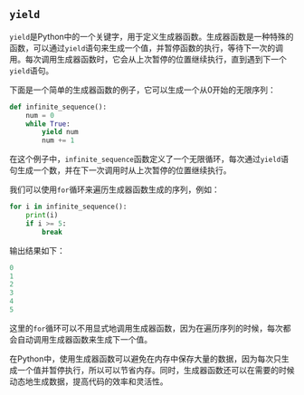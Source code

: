 ## `yield`

`yield`是Python中的一个关键字，用于定义生成器函数。生成器函数是一种特殊的函数，可以通过`yield`语句来生成一个值，并暂停函数的执行，等待下一次的调用。每次调用生成器函数时，它会从上次暂停的位置继续执行，直到遇到下一个`yield`语句。

下面是一个简单的生成器函数的例子，它可以生成一个从0开始的无限序列：

```python
def infinite_sequence():
    num = 0
    while True:
        yield num
        num += 1
```

在这个例子中，`infinite_sequence`函数定义了一个无限循环，每次通过`yield`语句生成一个数，并在下一次调用时从上次暂停的位置继续执行。

我们可以使用`for`循环来遍历生成器函数生成的序列，例如：

```python
for i in infinite_sequence():
    print(i)
    if i >= 5:
        break
```

输出结果如下：

```python
0
1
2
3
4
5
```

这里的`for`循环可以不用显式地调用生成器函数，因为在遍历序列的时候，每次都会自动调用生成器函数来生成下一个值。

在Python中，使用生成器函数可以避免在内存中保存大量的数据，因为每次只生成一个值并暂停执行，所以可以节省内存。同时，生成器函数还可以在需要的时候动态地生成数据，提高代码的效率和灵活性。